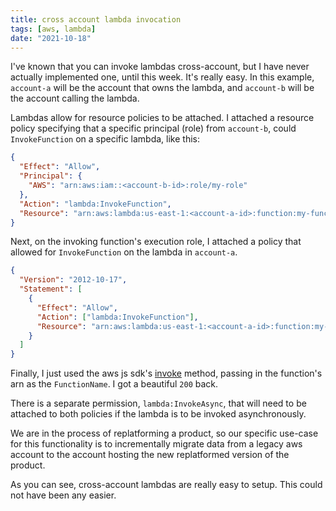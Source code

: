 ```yaml
---
title: cross account lambda invocation
tags: [aws, lambda]
date: "2021-10-18"
---
```


I've known that you can invoke lambdas cross-account, but I have never actually implemented one, until this week. It's really easy. In this example, `account-a` will be the account that owns the lambda, and `account-b` will be the account calling the lambda.

Lambdas allow for resource policies to be attached. I attached a resource policy specifying that a specific principal (role) from `account-b`, could `InvokeFunction` on a specific lambda, like this:

```json
{
  "Effect": "Allow",
  "Principal": {
    "AWS": "arn:aws:iam::<account-b-id>:role/my-role"
  },
  "Action": "lambda:InvokeFunction",
  "Resource": "arn:aws:lambda:us-east-1:<account-a-id>:function:my-function"
}
```

Next, on the invoking function's execution role, I attached a policy that allowed for `InvokeFunction` on the lambda in `account-a`.

```json
{
  "Version": "2012-10-17",
  "Statement": [
    {
      "Effect": "Allow",
      "Action": ["lambda:InvokeFunction"],
      "Resource": "arn:aws:lambda:us-east-1:<account-a-id>:function:my-function"
    }
  ]
}
```

Finally, I just used the aws js sdk's [invoke](https://docs.aws.amazon.com/AWSJavaScriptSDK/latest/AWS/Lambda.html#invoke-property) method, passing in the function's arn as the `FunctionName`. I got a beautiful `200` back.

There is a separate permission, `lambda:InvokeAsync`, that will need to be attached to both policies if the lambda is to be invoked asynchronously.

We are in the process of replatforming a product, so our specific use-case for this functionality is to incrementally migrate data from a legacy aws account to the account hosting the new replatformed version of the product.

As you can see, cross-account lambdas are really easy to setup. This could not have been any easier.
